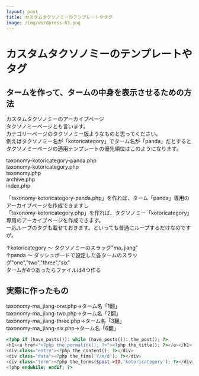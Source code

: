 ```yaml
---
layout: post
title: カスタムタクソノミーのテンプレートやタグ
image: /img/wordpress-03.png
---
```


# カスタムタクソノミーのテンプレートやタグ   

## タームを作って、タームの中身を表示させるための方法

カスタムタクソノミーのアーカイブページ   
タクソノミーページとも言います。   
カテゴリーページのタクソノミー版ようなものと思ってください。   
例えばタクソノミー名が「kotoricategory」でターム名が「panda」だとするとタクソノミーページの適用テンプレートの優先順位はこのようになります。   

taxonomy-kotoricategory-panda.php   
taxonomy-kotoricategory.php   
taxonomy.php   
archive.php   
index.php   

「taxonomy-kotoricategory-panda.php」を作れば、ターム「panda」専用のアーカイブページを作成できますし   
「taxonomy-kotoricategory.php」を作れば、タクソノミー「kotoricategory」専用のアーカイブページを作成できます。   
一応ループのタグも載せておきます。といっても普通にループするだけなのですが。   

↑kotoricategory ～ タクソノミーのスラッグ"ma_jiang"   
↑panda ～ ダッシュボードで設定した各タームのスラッグ"one","two","three","six"   
タームが4つあったらファイルは4つ作る   

## 実際に作ったもの

taxonomy-ma_jiang-one.php→ターム名「1翻」   
taxonomy-ma_jiang-two.php→ターム名「2翻」   
taxonomy-ma_jiang-three.php→ターム名「3翻」   
taxonomy-ma_jiang-six.php→ターム名「6翻」   


```php
<?php if (have_posts()): while (have_posts()): the_post(); ?>
<h1><a href="<?php the_permalink(); ?>"><?php the_title(); ?></a></h1>
<div class="entry"><?php the_content(); ?></div>
<div class="data"><?php the_time('Y/m/d'); ?></div>
<div class="term"><?php the_terms($post->ID,'kotoricategory'); ?></div>
<?php endwhile; endif; ?>
```
